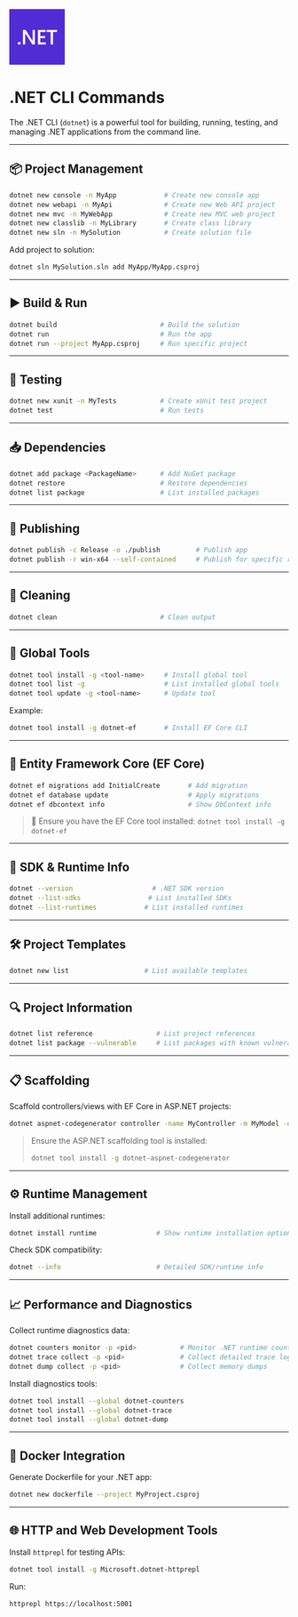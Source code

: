 <img src="dotnet-logo.png" style="max-width:100px">

# .NET CLI Commands

The .NET CLI (`dotnet`) is a powerful tool for building, running, testing, and managing .NET applications from the command line.

---

## 📦 Project Management

```bash
dotnet new console -n MyApp            # Create new console app
dotnet new webapi -n MyApi             # Create new Web API project
dotnet new mvc -n MyWebApp             # Create new MVC web project
dotnet new classlib -n MyLibrary       # Create class library
dotnet new sln -n MySolution           # Create solution file
```

Add project to solution:

```bash
dotnet sln MySolution.sln add MyApp/MyApp.csproj
```

---

## ▶️ Build & Run

```bash
dotnet build                          # Build the solution
dotnet run                            # Run the app
dotnet run --project MyApp.csproj     # Run specific project
```

---

## 🧪 Testing

```bash
dotnet new xunit -n MyTests           # Create xUnit test project
dotnet test                           # Run tests
```

---

## 📥 Dependencies

```bash
dotnet add package <PackageName>      # Add NuGet package
dotnet restore                        # Restore dependencies
dotnet list package                   # List installed packages
```

---

## 🚀 Publishing

```bash
dotnet publish -c Release -o ./publish         # Publish app
dotnet publish -r win-x64 --self-contained     # Publish for specific runtime
```

---

## 🧹 Cleaning

```bash
dotnet clean                          # Clean output
```

---

## 🔧 Global Tools

```bash
dotnet tool install -g <tool-name>     # Install global tool
dotnet tool list -g                    # List installed global tools
dotnet tool update -g <tool-name>      # Update tool
```

Example:

```bash
dotnet tool install -g dotnet-ef       # Install EF Core CLI
```

---

## 🧰 Entity Framework Core (EF Core)

```bash
dotnet ef migrations add InitialCreate       # Add migration
dotnet ef database update                    # Apply migrations
dotnet ef dbcontext info                     # Show DbContext info
```

> 🔧 Ensure you have the EF Core tool installed:
> `dotnet tool install -g dotnet-ef`

---

## 🧪 SDK & Runtime Info

```bash
dotnet --version                    # .NET SDK version
dotnet --list-sdks                 # List installed SDKs
dotnet --list-runtimes            # List installed runtimes
```

---

## 🛠️ Project Templates

```bash
dotnet new list                   # List available templates
```

---

## 🔍 Project Information

```bash
dotnet list reference                # List project references
dotnet list package --vulnerable     # List packages with known vulnerabilities
```

---

## 📋 Scaffolding

Scaffold controllers/views with EF Core in ASP.NET projects:

```bash
dotnet aspnet-codegenerator controller -name MyController -m MyModel -dc MyDbContext --relativeFolderPath Controllers --useDefaultLayout --referenceScriptLibraries
```

> Ensure the ASP.NET scaffolding tool is installed:
>
> ```bash
> dotnet tool install -g dotnet-aspnet-codegenerator
> ```

---

## ⚙️ Runtime Management

Install additional runtimes:

```bash
dotnet install runtime               # Show runtime installation options
```

Check SDK compatibility:

```bash
dotnet --info                        # Detailed SDK/runtime info
```

---

## 📈 Performance and Diagnostics

Collect runtime diagnostics data:

```bash
dotnet counters monitor -p <pid>           # Monitor .NET runtime counters
dotnet trace collect -p <pid>              # Collect detailed trace logs
dotnet dump collect -p <pid>               # Collect memory dumps
```

Install diagnostics tools:

```bash
dotnet tool install --global dotnet-counters
dotnet tool install --global dotnet-trace
dotnet tool install --global dotnet-dump
```

---

## 🚧 Docker Integration

Generate Dockerfile for your .NET app:

```bash
dotnet new dockerfile --project MyProject.csproj
```

---

## 🌐 HTTP and Web Development Tools

Install `httprepl` for testing APIs:

```bash
dotnet tool install -g Microsoft.dotnet-httprepl
```

Run:

```bash
httprepl https://localhost:5001
```
